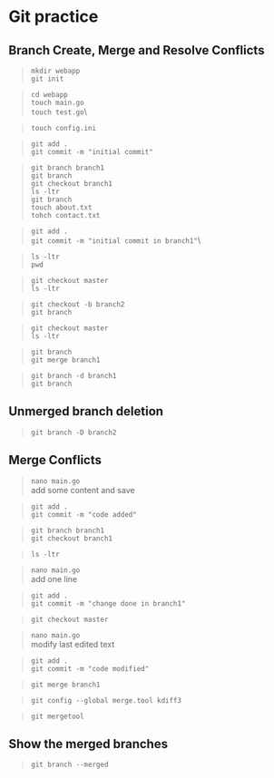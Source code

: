 # Git practice

## Branch Create, Merge and Resolve Conflicts
> `mkdir webapp`\
> `git init`

> `cd webapp`\
> `touch main.go`\
> `touch test.go`\

> `touch config.ini`


> `git add .`\
> `git commit -m "initial commit"`

> `git branch branch1`\
> `git branch`\
> `git checkout branch1`\
> `ls -ltr`\
> `git branch`\
> `touch about.txt`\
> `tohch contact.txt`

> `git add .`\
> `git commit -m "initial commit in branch1"`\

> `ls -ltr`\
> `pwd`

> `git checkout master`\
> `ls -ltr`

> `git checkout -b branch2`\
> `git branch`

> `git checkout master`\
> `ls -ltr`

> `git branch`\
> `git merge branch1`

> `git branch -d branch1`\
> `git branch`

## Unmerged branch deletion
> `git branch -D branch2`

## Merge Conflicts
> `nano main.go`\
> add some content and save

> `git add .`\
> `git commit -m "code added"`

> `git branch branch1`\
> `git checkout branch1`

> `ls -ltr`

> `nano main.go`\
> add one line

> `git add .`\
> `git commit -m "change done in branch1"`

> `git checkout master`
 
> `nano main.go`\
> modify last edited text

> `git add .`\
> `git commit -m "code modified"`

> `git merge branch1`

> `git config --global merge.tool kdiff3`

> `git mergetool`

## Show the merged branches
> `git branch --merged`